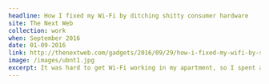 ```yaml
---
headline: How I fixed my Wi-Fi by ditching shitty consumer hardware
site: The Next Web
collection: work
when: September 2016
date: 01-09-2016
link: http://thenextweb.com/gadgets/2016/09/29/how-i-fixed-my-wifi-by-stopping-buying-shitty-consumer-hardware/
image: /images/ubnt1.jpg
excerpt: It was hard to get Wi-Fi working in my apartment, so I spent a lot of time researching a solution. I came to Ubiquiti, which fixed my problems, so I wrote about my experience for The Next Web.
---
```

